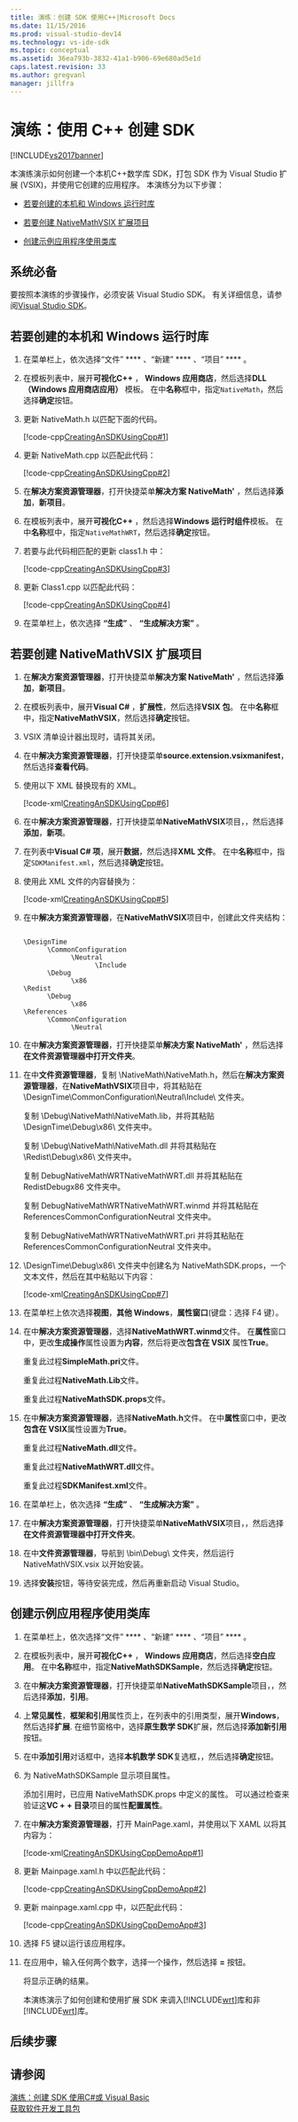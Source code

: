 ```yaml
---
title: 演练：创建 SDK 使用C++|Microsoft Docs
ms.date: 11/15/2016
ms.prod: visual-studio-dev14
ms.technology: vs-ide-sdk
ms.topic: conceptual
ms.assetid: 36ea793b-3832-41a1-b906-69e680ad5e1d
caps.latest.revision: 33
ms.author: gregvanl
manager: jillfra
---
```

# <a name="walkthrough-creating-an-sdk-using-c"></a>演练：使用 C++ 创建 SDK
[!INCLUDE[vs2017banner](../includes/vs2017banner.md)]

本演练演示如何创建一个本机C++数学库 SDK，打包 SDK 作为 Visual Studio 扩展 (VSIX)，并使用它创建的应用程序。 本演练分为以下步骤：  
  
- [若要创建的本机和 Windows 运行时库](../extensibility/walkthrough-creating-an-sdk-using-cpp.md#createClassLibrary)  
  
- [若要创建 NativeMathVSIX 扩展项目](../extensibility/walkthrough-creating-an-sdk-using-cpp.md#createVSIX)  
  
- [创建示例应用程序使用类库](../extensibility/walkthrough-creating-an-sdk-using-cpp.md#createSample)  
  
## <a name="prerequisites"></a>系统必备  
 要按照本演练的步骤操作，必须安装 Visual Studio SDK。 有关详细信息，请参阅[Visual Studio SDK](../extensibility/visual-studio-sdk.md)。  
  
## <a name="createClassLibrary"></a> 若要创建的本机和 Windows 运行时库  
  
1. 在菜单栏上，依次选择“文件” **** 、“新建” **** 、“项目” **** 。  
  
2. 在模板列表中，展开**可视化C++** ， **Windows 应用商店**，然后选择**DLL （Windows 应用商店应用）** 模板。 在中**名称**框中，指定`NativeMath`，然后选择**确定**按钮。  
  
3. 更新 NativeMath.h 以匹配下面的代码。  
  
     [!code-cpp[CreatingAnSDKUsingCpp#1](../snippets/cpp/VS_Snippets_VSSDK/creatingansdkusingcpp/cpp/nativemath/nativemath.h#1)]  
  
4. 更新 NativeMath.cpp 以匹配此代码：  
  
     [!code-cpp[CreatingAnSDKUsingCpp#2](../snippets/cpp/VS_Snippets_VSSDK/creatingansdkusingcpp/cpp/nativemath/nativemath.cpp#2)]  
  
5. 在**解决方案资源管理器**，打开快捷菜单**解决方案 NativeMath'** ，然后选择**添加**，**新项目**。  
  
6. 在模板列表中，展开**可视化C++** ，然后选择**Windows 运行时组件**模板。 在中**名称**框中，指定`NativeMathWRT`，然后选择**确定**按钮。  
  
7. 若要与此代码相匹配的更新 class1.h 中：  
  
     [!code-cpp[CreatingAnSDKUsingCpp#3](../snippets/cpp/VS_Snippets_VSSDK/creatingansdkusingcpp/cpp/nativemathwrt/class1.h#3)]  
  
8. 更新 Class1.cpp 以匹配此代码：  
  
     [!code-cpp[CreatingAnSDKUsingCpp#4](../snippets/cpp/VS_Snippets_VSSDK/creatingansdkusingcpp/cpp/nativemathwrt/class1.cpp#4)]  
  
9. 在菜单栏上，依次选择 **“生成”** 、 **“生成解决方案”** 。  
  
## <a name="createVSIX"></a> 若要创建 NativeMathVSIX 扩展项目  
  
1. 在**解决方案资源管理器**，打开快捷菜单**解决方案 NativeMath'** ，然后选择**添加**，**新项目**。  
  
2. 在模板列表中，展开**Visual C#** ，**扩展性**，然后选择**VSIX 包**。 在中**名称**框中，指定**NativeMathVSIX**，然后选择**确定**按钮。  
  
3. VSIX 清单设计器出现时，请将其关闭。  
  
4. 在中**解决方案资源管理器**，打开快捷菜单**source.extension.vsixmanifest**，然后选择**查看代码**。  
  
5. 使用以下 XML 替换现有的 XML。  
  
    [!code-xml[CreatingAnSDKUsingCpp#6](../../extensibility/codesnippet/XML/walkthrough-creating-an-sdk-using-cpp_6.xml)]
  
6. 在中**解决方案资源管理器**，打开快捷菜单**NativeMathVSIX**项目，，然后选择**添加**，**新项**。  
  
7. 在列表中**Visual C# 项**，展开**数据**，然后选择**XML 文件**。 在中**名称**框中，指定`SDKManifest.xml`，然后选择**确定**按钮。  
  
8. 使用此 XML 文件的内容替换为：  
  
     [!code-xml[CreatingAnSDKUsingCpp#5](../snippets/cpp/VS_Snippets_VSSDK/creatingansdkusingcpp/cpp/nativemathvsix/sdkmanifest.xml#5)]  
  
9. 在中**解决方案资源管理器**，在**NativeMathVSIX**项目中，创建此文件夹结构：  
  
    ```  
  
    \DesignTime  
          \CommonConfiguration  
                \Neutral  
                      \Include  
          \Debug  
                \x86  
    \Redist  
          \Debug  
                \x86  
    \References  
          \CommonConfiguration  
                \Neutral  
    ```  
  
10. 在中**解决方案资源管理器**，打开快捷菜单**解决方案 NativeMath'** ，然后选择**在文件资源管理器中打开文件夹**。  
  
11. 在中**文件资源管理器**，复制 \NativeMath\NativeMath.h，然后在**解决方案资源管理器**，在**NativeMathVSIX**项目中，将其粘贴在 \DesignTime\CommonConfiguration\Neutral\Include\ 文件夹。  
  
     复制 \Debug\NativeMath\NativeMath.lib，并将其粘贴 \DesignTime\Debug\x86\ 文件夹中。  
  
     复制 \Debug\NativeMath\NativeMath.dll 并将其粘贴在 \Redist\Debug\x86\ 文件夹中。  
  
     复制 DebugNativeMathWRTNativeMathWRT.dll 并将其粘贴在 RedistDebugx86 文件夹中。  
  
     复制 DebugNativeMathWRTNativeMathWRT.winmd 并将其粘贴在 ReferencesCommonConfigurationNeutral 文件夹中。  
  
     复制 DebugNativeMathWRTNativeMathWRT.pri 并将其粘贴在 ReferencesCommonConfigurationNeutral 文件夹中。  
  
12. \DesignTime\Debug\x86\ 文件夹中创建名为 NativeMathSDK.props，一个文本文件，然后在其中粘贴以下内容：  
  
    [!code-xml[CreatingAnSDKUsingCpp#7](../../extensibility/codesnippet/XML/walkthrough-creating-an-sdk-using-cpp_7.xml)]  
  
13. 在菜单栏上依次选择**视图**，**其他 Windows**，**属性窗口**(键盘：选择 F4 键）。  
  
14. 在中**解决方案资源管理器**，选择**NativeMathWRT.winmd**文件。 在**属性**窗口中，更改**生成操作**属性设置为**内容**，然后将更改**包含在 VSIX** 属性**True**。  
  
     重复此过程**SimpleMath.pri**文件。  
  
     重复此过程**NativeMath.Lib**文件。  
  
     重复此过程**NativeMathSDK.props**文件。  
  
15. 在中**解决方案资源管理器**，选择**NativeMath.h**文件。 在中**属性**窗口中，更改**包含在 VSIX**属性设置为**True**。  
  
     重复此过程**NativeMath.dll**文件。  
  
     重复此过程**NativeMathWRT.dll**文件。  
  
     重复此过程**SDKManifest.xml**文件。  
  
16. 在菜单栏上，依次选择 **“生成”** 、 **“生成解决方案”** 。  
  
17. 在中**解决方案资源管理器**，打开快捷菜单**NativeMathVSIX**项目，，然后选择**在文件资源管理器中打开文件夹**。  
  
18. 在中**文件资源管理器**，导航到 \bin\Debug\ 文件夹，然后运行 NativeMathVSIX.vsix 以开始安装。  
  
19. 选择**安装**按钮，等待安装完成，然后再重新启动 Visual Studio。  
  
## <a name="createSample"></a> 创建示例应用程序使用类库  
  
1. 在菜单栏上，依次选择“文件” **** 、“新建” **** 、“项目” **** 。  
  
2. 在模板列表中，展开**可视化C++** ， **Windows 应用商店**，然后选择**空白应用**。 在中**名称**框中，指定**NativeMathSDKSample**，然后选择**确定**按钮。  
  
3. 在中**解决方案资源管理器**，打开快捷菜单**NativeMathSDKSample**项目，，然后选择**添加**，**引用**。  
  
4. 上**常见属性**，**框架和引用**属性页上，在列表中的引用类型，展开**Windows**，然后选择**扩展**. 在细节窗格中，选择**原生数学 SDK**扩展，然后选择**添加新引用**按钮。  
  
5. 在中**添加引用**对话框中，选择**本机数学 SDK**复选框，，然后选择**确定**按钮。  
  
6. 为 NativeMathSDKSample 显示项目属性。  
  
    添加引用时，已应用 NativeMathSDK.props 中定义的属性。 可以通过检查来验证这**VC + + 目录**项目的属性**配置属性**。  
  
7. 在中**解决方案资源管理器**，打开 MainPage.xaml，并使用以下 XAML 以将其内容为：  
  
    [!code-xml[CreatingAnSDKUsingCppDemoApp#1](../snippets/cpp/VS_Snippets_VSSDK/creatingansdkusingcppdemoapp/cpp/mainpage.xaml#1)]  
  
8. 更新 Mainpage.xaml.h 中以匹配此代码：  
  
    [!code-cpp[CreatingAnSDKUsingCppDemoApp#2](../snippets/cpp/VS_Snippets_VSSDK/creatingansdkusingcppdemoapp/cpp/mainpage.xaml.h#2)]  
  
9. 更新 mainpage.xaml.cpp 中，以匹配此代码：  
  
     [!code-cpp[CreatingAnSDKUsingCppDemoApp#3](../snippets/cpp/VS_Snippets_VSSDK/creatingansdkusingcppdemoapp/cpp/mainpage.xaml.cpp#3)]  
  
10. 选择 F5 键以运行该应用程序。  
  
11. 在应用中，输入任何两个数字，选择一个操作，然后选择 **=** 按钮。  
  
     将显示正确的结果。  
  
    本演练演示了如何创建和使用扩展 SDK 来调入[!INCLUDE[wrt](../includes/wrt-md.md)]库和非[!INCLUDE[wrt](../includes/wrt-md.md)]库。  
  
## <a name="next-steps"></a>后续步骤  
  
## <a name="see-also"></a>请参阅  
 [演练：创建 SDK 使用C#或 Visual Basic](../extensibility/walkthrough-creating-an-sdk-using-csharp-or-visual-basic.md)   
 [获取软件开发工具包](../extensibility/creating-a-software-development-kit.md)
